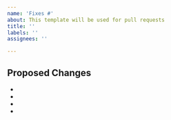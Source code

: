 ```yaml
---
name: 'Fixes #'
about: This template will be used for pull requests
title: ''
labels: ''
assignees: ''

---
```


## Proposed Changes
-
-
-
-
